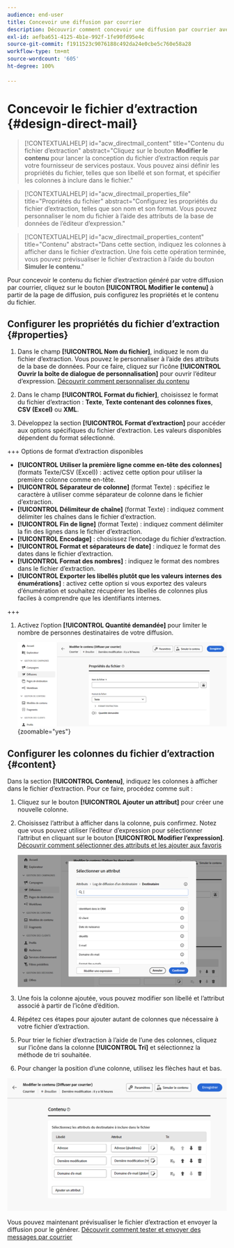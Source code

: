 ```yaml
---
audience: end-user
title: Concevoir une diffusion par courrier
description: Découvrir comment concevoir une diffusion par courrier avec Adobe Campaign Web
exl-id: aefba651-4125-4b1e-992f-1fe90fd95e4c
source-git-commit: f1911523c9076188c492da24e0cbe5c760e58a28
workflow-type: tm+mt
source-wordcount: '605'
ht-degree: 100%

---
```


# Concevoir le fichier d’extraction {#design-direct-mail}

>[!CONTEXTUALHELP]
>id="acw_directmail_content"
>title="Contenu du fichier d’extraction"
>abstract="Cliquez sur le bouton **Modifier le contenu** pour lancer la conception du fichier d’extraction requis par votre fournisseur de services postaux. Vous pouvez ainsi définir les propriétés du fichier, telles que son libellé et son format, et spécifier les colonnes à inclure dans le fichier."

>[!CONTEXTUALHELP]
>id="acw_directmail_properties_file"
>title="Propriétés du fichier"
>abstract="Configurez les propriétés du fichier d’extraction, telles que son nom et son format. Vous pouvez personnaliser le nom du fichier à l’aide des attributs de la base de données de l’éditeur d’expression."

>[!CONTEXTUALHELP]
>id="acw_directmail_properties_content"
>title="Contenu"
>abstract="Dans cette section, indiquez les colonnes à afficher dans le fichier d’extraction. Une fois cette opération terminée, vous pouvez prévisualiser le fichier d’extraction à l’aide du bouton **Simuler le contenu**."

Pour concevoir le contenu du fichier d’extraction généré par votre diffusion par courrier, cliquez sur le bouton **[!UICONTROL Modifier le contenu]** à partir de la page de diffusion, puis configurez les propriétés et le contenu du fichier.

## Configurer les propriétés du fichier d’extraction {#properties}

1. Dans le champ **[!UICONTROL Nom du fichier]**, indiquez le nom du fichier d’extraction. Vous pouvez le personnaliser à l’aide des attributs de la base de données. Pour ce faire, cliquez sur l’icône **[!UICONTROL Ouvrir la boîte de dialogue de personnalisation]** pour ouvrir l’éditeur d’expression. [Découvrir comment personnaliser du contenu](../personalization/personalize.md)

1. Dans le champ **[!UICONTROL Format du fichier]**, choisissez le format du fichier d’extraction : **Texte**, **Texte contenant des colonnes fixes**, **CSV (Excel)** ou **XML**.

1. Développez la section **[!UICONTROL Format d’extraction]** pour accéder aux options spécifiques du fichier d’extraction. Les valeurs disponibles dépendent du format sélectionné.

+++ Options de format d’extraction disponibles

   * **[!UICONTROL Utiliser la première ligne comme en-tête des colonnes]** (formats Texte/CSV (Excel)) : activez cette option pour utiliser la première colonne comme en-tête.
   * **[!UICONTROL Séparateur de colonne]** (format Texte) : spécifiez le caractère à utiliser comme séparateur de colonne dans le fichier d’extraction.
   * **[!UICONTROL Délimiteur de chaîne]** (format Texte) : indiquez comment délimiter les chaînes dans le fichier d’extraction.
   * **[!UICONTROL Fin de ligne]** (format Texte) : indiquez comment délimiter la fin des lignes dans le fichier d’extraction.
   * **[!UICONTROL Encodage]** : choisissez l’encodage du fichier d’extraction.
   * **[!UICONTROL Format et séparateurs de date]** : indiquez le format des dates dans le fichier d’extraction.
   * **[!UICONTROL Format des nombres]** : indiquez le format des nombres dans le fichier d’extraction.
   * **[!UICONTROL Exporter les libellés plutôt que les valeurs internes des énumérations]** : activez cette option si vous exportez des valeurs d’énumération et souhaitez récupérer les libellés de colonnes plus faciles à comprendre que les identifiants internes.

+++

1. Activez l’option **[!UICONTROL Quantité demandée]** pour limiter le nombre de personnes destinataires de votre diffusion.

   ![Capture d’écran affichant les options de configuration des détails du contenu pour le fichier d’extraction.](assets/dm-content-details.png){zoomable="yes"}

## Configurer les colonnes du fichier d’extraction {#content}

Dans la section **[!UICONTROL Contenu]**, indiquez les colonnes à afficher dans le fichier d’extraction. Pour ce faire, procédez comme suit :

1. Cliquez sur le bouton **[!UICONTROL Ajouter un attribut]** pour créer une nouvelle colonne.
1. Choisissez l’attribut à afficher dans la colonne, puis confirmez. Notez que vous pouvez utiliser l’éditeur d’expression pour sélectionner l’attribut en cliquant sur le bouton **[!UICONTROL Modifier l’expression]**. [Découvrir comment sélectionner des attributs et les ajouter aux favoris](../get-started/attributes.md)

   ![Capture d’écran affichant le bouton Ajouter un attribut et les options permettant d’ajouter des attributs au fichier d’extraction.](assets/dm-add-attribute.png)

1. Une fois la colonne ajoutée, vous pouvez modifier son libellé et l’attribut associé à partir de l’icône d’édition.
1. Répétez ces étapes pour ajouter autant de colonnes que nécessaire à votre fichier d’extraction.
1. Pour trier le fichier d’extraction à l’aide de l’une des colonnes, cliquez sur l’icône dans la colonne **[!UICONTROL Tri]** et sélectionnez la méthode de tri souhaitée.
1. Pour changer la position d’une colonne, utilisez les flèches haut et bas.

![Capture d’écran affichant les options de configuration des attributs pour le fichier d’extraction.](assets/dm-content-attributes.png)

Vous pouvez maintenant prévisualiser le fichier d’extraction et envoyer la diffusion pour le générer. [Découvrir comment tester et envoyer des messages par courrier](send-direct-mail.md)